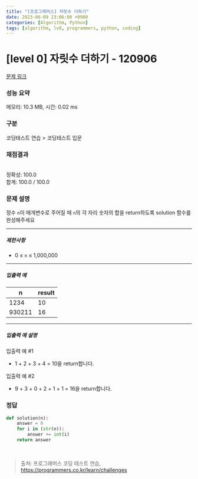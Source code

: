 ```yaml
---
title: "[프로그래머스] 자릿수 더하기"
date: 2023-06-09 23:06:00 +0900
categories: [Algorithm, Python]
tags: [algorithm, lv0, programmers, python, coding]
---
```


# [level 0] 자릿수 더하기 - 120906

[문제 링크](https://school.programmers.co.kr/learn/courses/30/lessons/120906)

### 성능 요약

메모리: 10.3 MB, 시간: 0.02 ms

### 구분

코딩테스트 연습 > 코딩테스트 입문

### 채점결과

<br/>정확성: 100.0<br/>합계: 100.0 / 100.0

### 문제 설명

<p>정수 <code>n</code>이 매개변수로 주어질 때 <code>n</code>의 각 자리 숫자의 합을 return하도록 solution 함수를 완성해주세요</p>

<hr>

<h5>제한사항</h5>

<ul>
<li>0 ≤ <code>n</code> ≤ 1,000,000</li>
</ul>

<hr>

<h5>입출력 예</h5>

| n      | result |
|--------|--------|
| 1234   | 10     |
| 930211 | 16     |

<hr>

<h5>입출력 예 설명</h5>

<p>입출력 예 #1</p>

<ul>
<li>1 + 2 + 3 + 4 = 10을 return합니다.</li>
</ul>

<p>입출력 예 #2</p>

<ul>
<li>9 + 3 + 0 + 2 + 1 + 1 = 16을 return합니다.</li>
</ul>

### 정답

```python
def solution(n):
    answer = 0
    for i in (str(n)):
        answer += int(i)
    return answer
```

<br>

> 출처: 프로그래머스 코딩 테스트 연습, https://programmers.co.kr/learn/challenges
